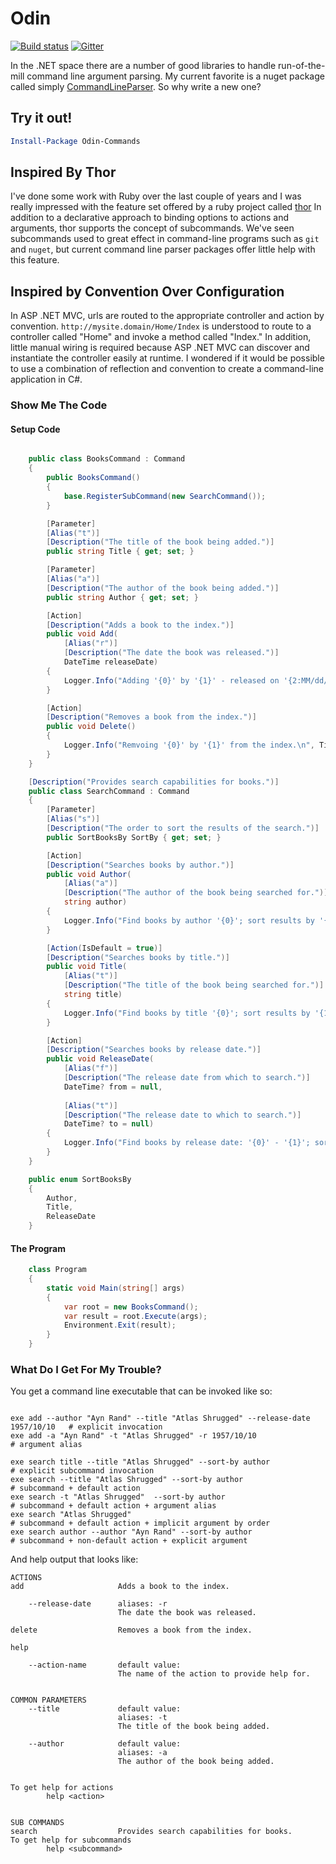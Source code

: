 # Odin

[![Build status](https://ci.appveyor.com/api/projects/status/4s75vka56cos0h87/branch/master?svg=true)](https://ci.appveyor.com/project/crmckenzie/odin/branch/master)  [![Gitter](https://badges.gitter.im/crmckenzie/Odin.svg)](https://gitter.im/crmckenzie/Odin?utm_source=badge&utm_medium=badge&utm_campaign=pr-badge)

In the .NET space there are a number of good libraries to handle run-of-the-mill command line argument parsing.
My current favorite is a nuget package called simply [CommandLineParser].
So why write a new one?

## Try it out!

```powershell
Install-Package Odin-Commands
```

## Inspired By Thor

I've done some work with Ruby over the last couple of years and I was really impressed with the feature set offered by a ruby project called [thor]
In addition to a declarative approach to binding options to actions and arguments, thor supports the concept of subcommands.
We've seen subcommands used to great effect in command-line programs such as `git` and `nuget`, but current command line parser packages
offer little help with this feature.

## Inspired by Convention Over Configuration

In ASP .NET MVC, urls are routed to the appropriate controller and action by convention. `http://mysite.domain/Home/Index` is understood to route to a controller called "Home" and invoke a method called "Index."
In addition, little manual wiring is required because ASP .NET MVC can discover and instantiate the controller easily at runtime.
I wondered if it would be possible to use a combination of reflection and convention to create a command-line application in C#.

### Show Me The Code

#### Setup Code

```csharp

    public class BooksCommand : Command
    {
        public BooksCommand()
        {
            base.RegisterSubCommand(new SearchCommand());
        }

        [Parameter]
        [Alias("t")]
        [Description("The title of the book being added.")]
        public string Title { get; set; }

        [Parameter]
        [Alias("a")]
        [Description("The author of the book being added.")]
        public string Author { get; set; }

        [Action]
        [Description("Adds a book to the index.")]
        public void Add(
            [Alias("r")]
            [Description("The date the book was released.")]
            DateTime releaseDate)
        {   
            Logger.Info("Adding '{0}' by '{1}' - released on '{2:MM/dd/yyyy}' to the index.\n", Title, Author, releaseDate);
        }

        [Action]
        [Description("Removes a book from the index.")]
        public void Delete()
        {
            Logger.Info("Remvoing '{0}' by '{1}' from the index.\n", Title, Author);
        }
    }

    [Description("Provides search capabilities for books.")]
    public class SearchCommand : Command
    {
        [Parameter]
        [Alias("s")]
        [Description("The order to sort the results of the search.")]
        public SortBooksBy SortBy { get; set; }

        [Action]
        [Description("Searches books by author.")]
        public void Author(
            [Alias("a")]
            [Description("The author of the book being searched for.")]
            string author)
        {
            Logger.Info("Find books by author '{0}'; sort results by '{1}'.\n", author, SortBy);
        }

        [Action(IsDefault = true)]
        [Description("Searches books by title.")]
        public void Title(
            [Alias("t")]
            [Description("The title of the book being searched for.")]
            string title)
        {
            Logger.Info("Find books by title '{0}'; sort results by '{1}'.\n", title, SortBy);
        }

        [Action]
        [Description("Searches books by release date.")]
        public void ReleaseDate(
            [Alias("f")]
            [Description("The release date from which to search.")]
            DateTime? from = null, 
            
            [Alias("t")]
            [Description("The release date to which to search.")]
            DateTime? to = null)
        {
            Logger.Info("Find books by release date: '{0}' - '{1}'; sort results by '{2}'.\n", from, to, SortBy);
        }
    }

    public enum SortBooksBy
    {
        Author,
        Title,
        ReleaseDate
    }


```

#### The Program

```csharp
    class Program
    {
        static void Main(string[] args)
        {
            var root = new BooksCommand();
            var result = root.Execute(args);
            Environment.Exit(result);
        }
    }
```

### What Do I Get For My Trouble?

You get a command line executable that can be invoked like so:

```

exe add --author "Ayn Rand" --title "Atlas Shrugged" --release-date  1957/10/10   # explicit invocation
exe add -a "Ayn Rand" -t "Atlas Shrugged" -r 1957/10/10                           # argument alias

exe search title --title "Atlas Shrugged" --sort-by author                        # explicit subcommand invocation
exe search --title "Atlas Shrugged" --sort-by author                              # subcommand + default action
exe search -t "Atlas Shrugged"  --sort-by author                                  # subcommand + default action + argument alias
exe search "Atlas Shrugged"                                                       # subcommand + default action + implicit argument by order
exe search author --author "Ayn Rand" --sort-by author                            # subcommand + non-default action + explicit argument
```

And help output that looks like:

```
ACTIONS
add                     Adds a book to the index.

    --release-date      aliases: -r
                        The date the book was released.

delete                  Removes a book from the index.

help

    --action-name       default value:
                        The name of the action to provide help for.


COMMON PARAMETERS
    --title             default value:
                        aliases: -t
                        The title of the book being added.

    --author            default value:
                        aliases: -a
                        The author of the book being added.


To get help for actions
        help <action>


SUB COMMANDS
search                  Provides search capabilities for books.
To get help for subcommands
        help <subcommand>
```

[CommandLineParser]:https://www.nuget.org/packages/CommandLineParser
[thor]:http://whatisthor.com
